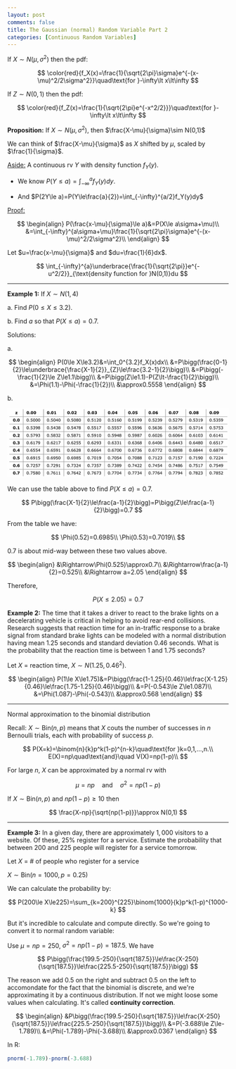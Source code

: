 ```yaml
---
layout: post
comments: false
title: The Gaussian (normal) Random Variable Part 2
categories: [Continuous Random Variables]
---
```


If $X\sim N(\mu,\sigma^2)$ then the pdf:

$$
  \color{red}{f_X(x)=\frac{1}{\sqrt{2\pi}\sigma}e^{-(x-\mu)^2/2\sigma^2}}\quad\text{for }-\infty\lt x\lt\infty
$$

If $Z\sim N(0,1)$ then the pdf:

$$
  \color{red}{f_Z(x)=\frac{1}{\sqrt{2\pi}e^{-x^2/2}}}\quad\text{for }-\infty\lt x\lt\infty
$$

**Proposition:** If $X\sim N(\mu,\sigma^2)$, then $\frac{X-\mu}{\sigma}\sim N(0,1)$

We can think of $\frac{X-\mu}{\sigma}$ as $X$ shifted by $\mu$, scaled by $\frac{1}{\sigma}$.

<u>Aside:</u> A continuous rv $Y$ with density function $f_Y(y)$.

* We know $P(Y\le a)=\int_{-\infty}^{a}f_Y(y)dy$.

* And $P(2Y\le a)=P(Y\le\frac{a}{2})=\int_{-\infty}^{a/2}f_Y(y)dy$

<u>Proof:</u>

$$
  \begin{align}
    P(\frac{x-\mu}{\sigma}\le a)&=P(X\le a\sigma+\mu)\\
    &=\int_{-\infty}^{a\sigma+\mu}\frac{1}{\sqrt{2\pi}\sigma}e^{-(x-\mu)^2/2\sigma^2}\\
  \end{align}
$$

Let $u=\frac{x-\mu}{\sigma}$ and $du=\frac{1}{6}dx$.

$$
  \int_{-\infty}^{a}\underbrace{\frac{1}{\sqrt{2\pi}}e^{-u^2/2}}_{\text{density function for }N(0,1)}du
$$

---

**Example 1:** If $X\sim N(1,4)$

a. Find $P(0\le X\le3.2)$.

b. Find $a$ so that $P(X\le a)=0.7$.

Solutions:

a. 

$$
  \begin{align}
    P(0\le X\le3.2)&=\int_0^{3.2}f_X(x)dx\\
    &=P\bigg(\frac{0-1}{2}\le\underbrace{\frac{X-1}{2}}_{Z}\le\frac{3.2-1}{2}\bigg)\\
    &=P\bigg(-\frac{1}{2}\le Z\le1.1\bigg)\\
    &=P\bigg(Z\le1.1)-P(Z\lt-\frac{1}{2}\bigg)\\
    &=\Phi(1.1)-\Phi(-\frac{1}{2})\\
    &\approx0.5558
  \end{align}
$$

b.

![png](\assets\images\notes\the-normal-random-variable-part-2-1.png)

We can use the table above to find $P(X\le a)=0.7$.

$$
  P\bigg(\frac{X-1}{2}\le\frac{a-1}{2}\bigg)=P\bigg(Z\le\frac{a-1}{2}\bigg)=0.7
$$

From the table we have:

$$
  \Phi(0.52)=0.6985\\
  \Phi(0.53)=0.7019\\
$$

$0.7$ is about mid-way between these two values above.

$$
  \begin{align}
    &\Rightarrow\Phi(0.525)\approx0.7\\
    &\Rightarrow\frac{a-1}{2}=0.525\\
    &\Rightarrow a=2.05
  \end{align}
$$

Therefore,

$$
  P(X\le2.05)=0.7
$$

**Example 2:** The time that it takes a driver to react to the brake lights on a decelerating vehicle is critical in helping to avoid rear-end collisions. Research suggests that reaction time for an in-traffic response to a brake signal from standard brake lights can be modeled with a normal distribution having mean $1.25$ seconds and standard deviation 0.46 seconds. What is the
probability that the reaction time is between $1$ and $1.75$
seconds? 

Let $X$ = reaction time, $X\sim N(1.25, 0.46^2)$.

$$
  \begin{align}
    P(1\le X\le1.75)&=P\bigg(\frac{1-1.25}{0.46}\le\frac{X-1.25}{0.46}\le\frac{1.75-1.25}{0.46}\bigg)\\
    &=P(-0.543\le Z\le1.087)\\
    &=\Phi(1.087)-\Phi(-0.543)\\
    &\approx0.568
  \end{align}
$$

---

Normal approximation to the binomial distribution

Recall: $X\sim\text{Bin}(n,p)$ means that $X$ couts the number of successes in $n$ Bernoulli trials, each with probability of success $p$.

$$
  P(X=k)=\binom{n}{k}p^k(1-p)^{n-k}\quad\text{for }k=0,1,...,n.\\
  E(X)=np\quad\text{and}\quad V(X)=np(1-p)\\
$$

For large $n$, $X$ can be approximated by a normal rv with

$$
  \mu=np\quad\text{and}\quad\sigma^2=np(1-p)
$$

If $X\sim\text{Bin}(n,p)$ and $np(1-p)\ge10$ then

$$
  \frac{X-np}{\sqrt{np(1-p)}}\approx N(0,1)
$$

---

**Example 3:** In a given day, there are approximately $1,000$ visitors to a website. Of these, $25\%$ register for a service. Estimate the probability that between $200$ and $225$ people will register for a service tomorrow.

Let $X$ = # of people who register for a service

$X\sim\text{Bin}(n=1000,p=0.25)$

We can calculate the probability by:

$$
  P(200\le X\le225)=\sum_{k=200}^{225}\binom{1000}{k}p^k(1-p)^{1000-k}
$$

But it's incredible to calculate and compute directly. So we're going to convert it to normal random variable:

Use $\mu=np=250$, $\sigma^2=np(1-p)=187.5$. We have

$$
  P\bigg(\frac{199.5-250}{\sqrt{187.5}}\le\frac{X-250}{\sqrt{187.5}}\le\frac{225.5-250}{\sqrt{187.5}}\bigg)
$$

The reason we add $0.5$ on the right and subtract $0.5$ on the left to accomondate for the fact that the binomial is discrete, and we're approximating it by a continuous distribution. If not we might loose some values when calculating. It's called **continuity correction**. 

$$
  \begin{align}
    &P\bigg(\frac{199.5-250}{\sqrt{187.5}}\le\frac{X-250}{\sqrt{187.5}}\le\frac{225.5-250}{\sqrt{187.5}}\bigg)\\
    &=P(-3.688\le Z\le-1.789)\\
    &=\Phi(-1.789)-\Phi(-3.688)\\
    &\approx0.0367
  \end{align}
$$

In R:

```R
pnorm(-1.789)-pnorm(-3.688)
```
